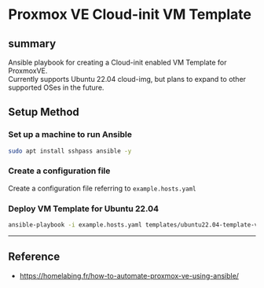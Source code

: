 # Proxmox VE Cloud-init VM Template

## summary

Ansible playbook for creating a Cloud-init enabled VM Template for ProxmoxVE.  
Currently supports Ubuntu 22.04 cloud-img, but plans to expand to other supported OSes in the future.  

## Setup Method

### Set up a machine to run Ansible

```bash
sudo apt install sshpass ansible -y
```

### Create a configuration file

Create a configuration file referring to `example.hosts.yaml`

### Deploy VM Template for Ubuntu 22.04

```bash
ansible-playbook -i example.hosts.yaml templates/ubuntu22.04-template-v1.0.0/main.yaml
```

---

## Reference

- https://homelabing.fr/how-to-automate-proxmox-ve-using-ansible/
